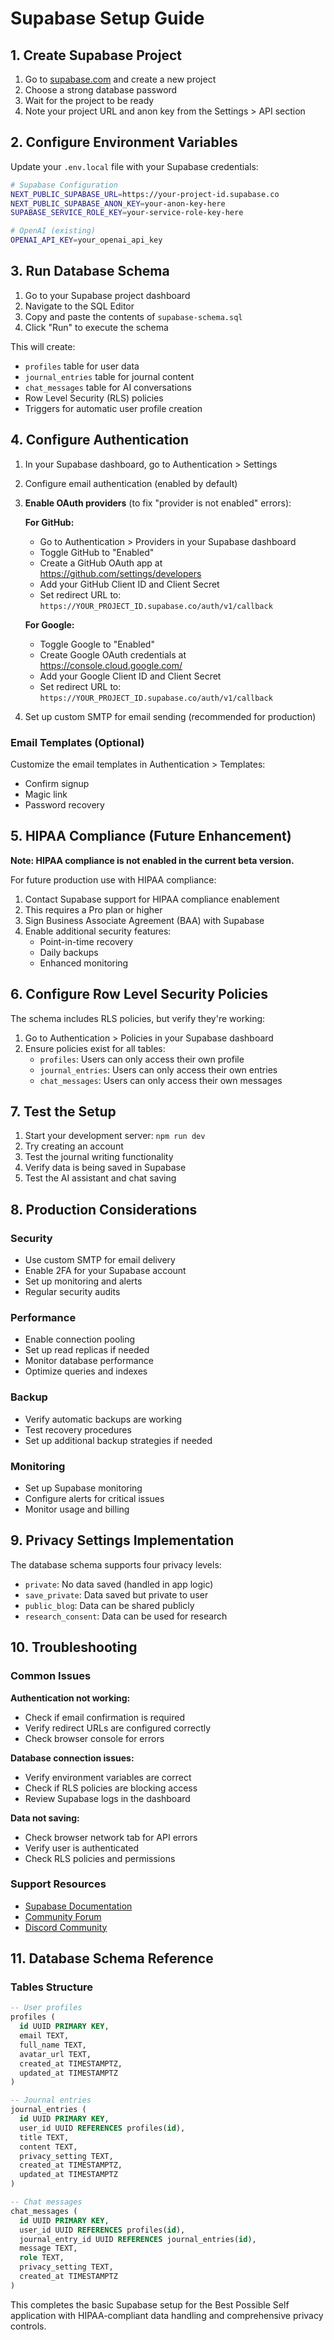 # Supabase Setup Guide

## 1. Create Supabase Project

1. Go to [supabase.com](https://supabase.com) and create a new project
2. Choose a strong database password
3. Wait for the project to be ready
4. Note your project URL and anon key from the Settings > API section

## 2. Configure Environment Variables

Update your `.env.local` file with your Supabase credentials:

```bash
# Supabase Configuration
NEXT_PUBLIC_SUPABASE_URL=https://your-project-id.supabase.co
NEXT_PUBLIC_SUPABASE_ANON_KEY=your-anon-key-here
SUPABASE_SERVICE_ROLE_KEY=your-service-role-key-here

# OpenAI (existing)
OPENAI_API_KEY=your_openai_api_key
```

## 3. Run Database Schema

1. Go to your Supabase project dashboard
2. Navigate to the SQL Editor
3. Copy and paste the contents of `supabase-schema.sql`
4. Click "Run" to execute the schema

This will create:
- `profiles` table for user data
- `journal_entries` table for journal content
- `chat_messages` table for AI conversations
- Row Level Security (RLS) policies
- Triggers for automatic user profile creation

## 4. Configure Authentication

1. In your Supabase dashboard, go to Authentication > Settings
2. Configure email authentication (enabled by default)
3. **Enable OAuth providers** (to fix "provider is not enabled" errors):
   
   **For GitHub:**
   - Go to Authentication > Providers in your Supabase dashboard
   - Toggle GitHub to "Enabled"
   - Create a GitHub OAuth app at https://github.com/settings/developers
   - Add your GitHub Client ID and Client Secret
   - Set redirect URL to: `https://YOUR_PROJECT_ID.supabase.co/auth/v1/callback`
   
   **For Google:**
   - Toggle Google to "Enabled" 
   - Create Google OAuth credentials at https://console.cloud.google.com/
   - Add your Google Client ID and Client Secret
   - Set redirect URL to: `https://YOUR_PROJECT_ID.supabase.co/auth/v1/callback`

4. Set up custom SMTP for email sending (recommended for production)

### Email Templates (Optional)
Customize the email templates in Authentication > Templates:
- Confirm signup
- Magic link
- Password recovery

## 5. HIPAA Compliance (Future Enhancement)

**Note: HIPAA compliance is not enabled in the current beta version.**

For future production use with HIPAA compliance:
1. Contact Supabase support for HIPAA compliance enablement
2. This requires a Pro plan or higher
3. Sign Business Associate Agreement (BAA) with Supabase
4. Enable additional security features:
   - Point-in-time recovery
   - Daily backups
   - Enhanced monitoring

## 6. Configure Row Level Security Policies

The schema includes RLS policies, but verify they're working:

1. Go to Authentication > Policies in your Supabase dashboard
2. Ensure policies exist for all tables:
   - `profiles`: Users can only access their own profile
   - `journal_entries`: Users can only access their own entries
   - `chat_messages`: Users can only access their own messages

## 7. Test the Setup

1. Start your development server: `npm run dev`
2. Try creating an account
3. Test the journal writing functionality
4. Verify data is being saved in Supabase
5. Test the AI assistant and chat saving

## 8. Production Considerations

### Security
- Use custom SMTP for email delivery
- Enable 2FA for your Supabase account
- Set up monitoring and alerts
- Regular security audits

### Performance
- Enable connection pooling
- Set up read replicas if needed
- Monitor database performance
- Optimize queries and indexes

### Backup
- Verify automatic backups are working
- Test recovery procedures
- Set up additional backup strategies if needed

### Monitoring
- Set up Supabase monitoring
- Configure alerts for critical issues
- Monitor usage and billing

## 9. Privacy Settings Implementation

The database schema supports four privacy levels:
- `private`: No data saved (handled in app logic)
- `save_private`: Data saved but private to user
- `public_blog`: Data can be shared publicly
- `research_consent`: Data can be used for research

## 10. Troubleshooting

### Common Issues

**Authentication not working:**
- Check if email confirmation is required
- Verify redirect URLs are configured correctly
- Check browser console for errors

**Database connection issues:**
- Verify environment variables are correct
- Check if RLS policies are blocking access
- Review Supabase logs in the dashboard

**Data not saving:**
- Check browser network tab for API errors
- Verify user is authenticated
- Check RLS policies and permissions

### Support Resources
- [Supabase Documentation](https://supabase.com/docs)
- [Community Forum](https://github.com/supabase/supabase/discussions)
- [Discord Community](https://discord.supabase.com/)

## 11. Database Schema Reference

### Tables Structure

```sql
-- User profiles
profiles (
  id UUID PRIMARY KEY,
  email TEXT,
  full_name TEXT,
  avatar_url TEXT,
  created_at TIMESTAMPTZ,
  updated_at TIMESTAMPTZ
)

-- Journal entries
journal_entries (
  id UUID PRIMARY KEY,
  user_id UUID REFERENCES profiles(id),
  title TEXT,
  content TEXT,
  privacy_setting TEXT,
  created_at TIMESTAMPTZ,
  updated_at TIMESTAMPTZ
)

-- Chat messages
chat_messages (
  id UUID PRIMARY KEY,
  user_id UUID REFERENCES profiles(id),
  journal_entry_id UUID REFERENCES journal_entries(id),
  message TEXT,
  role TEXT,
  privacy_setting TEXT,
  created_at TIMESTAMPTZ
)
```

This completes the basic Supabase setup for the Best Possible Self application with HIPAA-compliant data handling and comprehensive privacy controls.